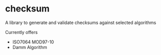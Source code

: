 # checksum

A library to generate and validate checksums against selected algorithms

Currently offers
* ISO7064 MOD97-10
* Damm Algorithm